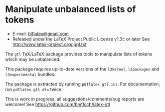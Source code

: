 Manipulate unbalanced lists of tokens
====================================================
* E-mail: blflatex@gmail.com
* Released under the LaTeX Project Public License v1.3c or later
  See http://www.latex-project.org/lppl.txt

The `gtl` TeX/LaTeX package provides tools to manipulate lists of
tokens which may be unbalanced.

This package requires up-to-date versions of the `l3kernel`,
`l3packages` and `l3experimental` bundles.

The package is extracted by running `pdflatex gtl.ins`.
For documentation, run `pdflatex gtl.dtx` twice.

This is work in progress, all suggestions/comments/bug reports
are welcome!  See https://github.com/blefloch/latex-gtl

